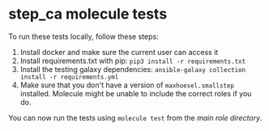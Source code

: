 # step_ca molecule tests

To run these tests locally, follow these steps:

1. Install docker and make sure the current user can access it
2. Install requirements.txt with pip: `pip3 install -r requirements.txt`
3. Install the testing galaxy dependencies: `ansible-galaxy collection install -r requirements.yml`
4. Make sure that you don't have a version of `maxhoesel.smallstep` installed. Molecule might
   be unable to include the correct roles if you do.

You can now run the tests using `molecule test` from the *main role directory*.